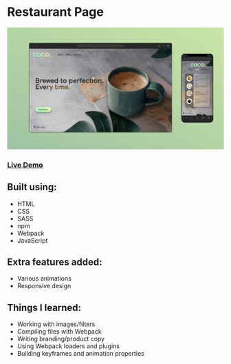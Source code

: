 # Restaurant Page

![app-picture](https://github.com/bartbzd/restaurant-page/blob/main/src/img/mockup.png)

### [Live Demo](https://bartbzd.github.io/restaurant-page/)

## Built using:

- HTML
- CSS
- SASS
- npm
- Webpack
- JavaScript

## Extra features added:

- Various animations
- Responsive design

## Things I learned:

- Working with images/filters
- Compiling files with Webpack
- Writing branding/product copy
- Using Webpack loaders and plugins
- Building keyframes and animation properties
